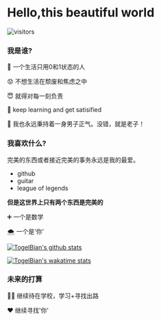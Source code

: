 # Hello,this beautiful world 

<!--
**TogelBian/TogelBian** is a ✨ _special_ ✨ repository because its `README.md` (this file) appears on your GitHub profile.

Here are some ideas to get you started:

- 🔭 I’m currently working on ...
- 🌱 I’m currently learning ...
- 👯 I’m looking to collaborate on ...
- 🤔 I’m looking for help with ...
- 💬 Ask me about ...
- 📫 How to reach me: ...
- 😄 Pronouns: ...
- ⚡ Fun fact: ...
-->
![visitors](https://visitor-badge.glitch.me/badge?page_id=TogelBian.TogelBian)


### 我是谁?
:rice: 一个生活只用0和1状态的人

:worried: 不想生活在颓废和焦虑之中

:innocent: 就得对每一刻负责

:book: keep learning and get satisified

:muscle: 我也永远秉持着一身男子正气。没错，就是老子！



### 我喜欢什么?
完美的东西或者接近完美的事务永远是我的最爱。
- github
- guitar
- league of legends


**但是这世界上只有两个东西是完美的**

:heavy_plus_sign: 一个是数学

🌨️ 一个是'你'

[![TogelBian's github stats](https://github-readme-stats.vercel.app/api?username=TogelBian)](https://github.com/anuraghazra/github-readme-stats)

[![TogelBian's wakatime stats](https://github-readme-stats.vercel.app/api/wakatime?username=TogelBian&layout=compact)](https://github.com/anuraghazra/github-readme-stats)


### 未来的打算
:student: 继续待在学校，学习+寻找出路

:heart: 继续寻找'你'
